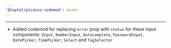 ```yaml
---
'@toptal/picasso-codemod': minor
---
```


---

- Added codemod for replacing `error` prop with `status` for these input components: `Input`, `NumberInput`, `Autocomplete`, `PasswordInput`, `DatePicker`, `TimePicker`, `Select` and `TagSelector`
